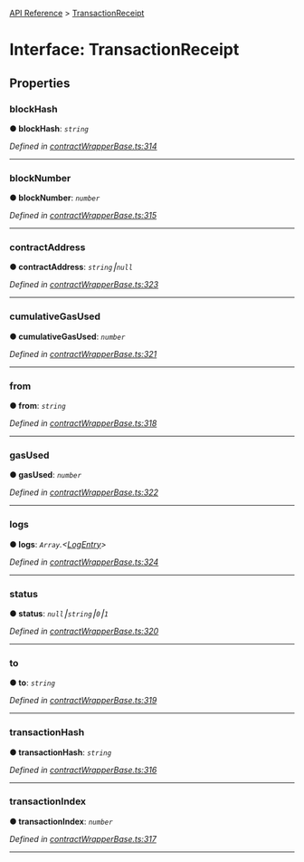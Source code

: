 [API Reference](../README.md) > [TransactionReceipt](../interfaces/TransactionReceipt.md)



# Interface: TransactionReceipt


## Properties
<a id="blockHash"></a>

###  blockHash

**●  blockHash**:  *`string`* 

*Defined in [contractWrapperBase.ts:314](https://github.com/daostack/arc.js/blob/42de6847/lib/contractWrapperBase.ts#L314)*





___

<a id="blockNumber"></a>

###  blockNumber

**●  blockNumber**:  *`number`* 

*Defined in [contractWrapperBase.ts:315](https://github.com/daostack/arc.js/blob/42de6847/lib/contractWrapperBase.ts#L315)*





___

<a id="contractAddress"></a>

###  contractAddress

**●  contractAddress**:  *`string`⎮`null`* 

*Defined in [contractWrapperBase.ts:323](https://github.com/daostack/arc.js/blob/42de6847/lib/contractWrapperBase.ts#L323)*





___

<a id="cumulativeGasUsed"></a>

###  cumulativeGasUsed

**●  cumulativeGasUsed**:  *`number`* 

*Defined in [contractWrapperBase.ts:321](https://github.com/daostack/arc.js/blob/42de6847/lib/contractWrapperBase.ts#L321)*





___

<a id="from"></a>

###  from

**●  from**:  *`string`* 

*Defined in [contractWrapperBase.ts:318](https://github.com/daostack/arc.js/blob/42de6847/lib/contractWrapperBase.ts#L318)*





___

<a id="gasUsed"></a>

###  gasUsed

**●  gasUsed**:  *`number`* 

*Defined in [contractWrapperBase.ts:322](https://github.com/daostack/arc.js/blob/42de6847/lib/contractWrapperBase.ts#L322)*





___

<a id="logs"></a>

###  logs

**●  logs**:  *`Array`.<[LogEntry](LogEntry.md)>* 

*Defined in [contractWrapperBase.ts:324](https://github.com/daostack/arc.js/blob/42de6847/lib/contractWrapperBase.ts#L324)*





___

<a id="status"></a>

###  status

**●  status**:  *`null`⎮`string`⎮`0`⎮`1`* 

*Defined in [contractWrapperBase.ts:320](https://github.com/daostack/arc.js/blob/42de6847/lib/contractWrapperBase.ts#L320)*





___

<a id="to"></a>

###  to

**●  to**:  *`string`* 

*Defined in [contractWrapperBase.ts:319](https://github.com/daostack/arc.js/blob/42de6847/lib/contractWrapperBase.ts#L319)*





___

<a id="transactionHash"></a>

###  transactionHash

**●  transactionHash**:  *`string`* 

*Defined in [contractWrapperBase.ts:316](https://github.com/daostack/arc.js/blob/42de6847/lib/contractWrapperBase.ts#L316)*





___

<a id="transactionIndex"></a>

###  transactionIndex

**●  transactionIndex**:  *`number`* 

*Defined in [contractWrapperBase.ts:317](https://github.com/daostack/arc.js/blob/42de6847/lib/contractWrapperBase.ts#L317)*





___



